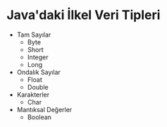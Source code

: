 # Java'daki İlkel Veri Tipleri

* Tam Sayılar
  * Byte
  * Short
  * Integer
  * Long
* Ondalık Sayılar
  * Float
  * Double
* Karakterler
  * Char
* Mantıksal Değerler
  * Boolean